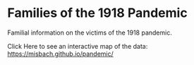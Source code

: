 # Families of the 1918 Pandemic
Familial information on the victims of the 1918 pandemic.

Click Here to see an interactive map of the data: https://misbach.github.io/pandemic/